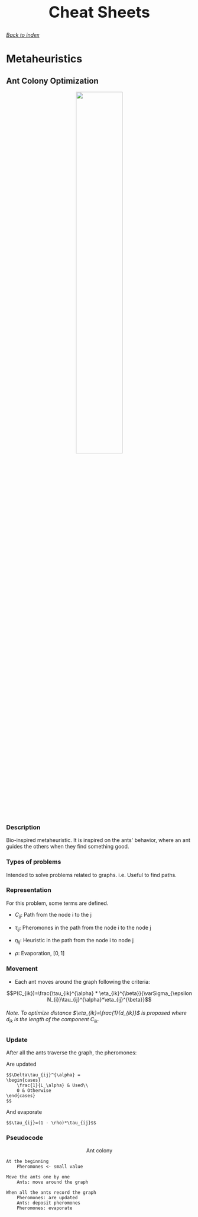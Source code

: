 <h1 align="center" style="font-size:3em">Cheat Sheets</h1>

###### [Back to index](https://github.com/LuisR-jpg/School/tree/master/Optimizaci%C3%B3n%20y%20Metaheur%C3%ADsticas%20II)

# Metaheuristics

## Ant Colony Optimization

<div align = "center">
    <img width = "50%" src = "https://github.com/LuisR-jpg/School/blob/master/Optimizaci%C3%B3n%20y%20Metaheur%C3%ADsticas%20II/data/AntColonyOptimization.gif?raw=true">
</div>

### Description
Bio-inspired metaheuristic. It is inspired on the ants' behavior, where an ant guides the others when they find something good.

### Types of problems
Intended to solve problems related to graphs. i.e. Useful to find paths.

### Representation
For this problem, some terms are defined. 

- $C_{ij}$: Path from the node i to the j

- $\tau_{ij}$: Pheromones in the path from the node i to the node j

- $\eta_{ij}$: Heuristic in the path from the node i to node j

- $\rho$: Evaporation, $[0, 1]$

### Movement

- Each ant moves around the graph following the criteria:

$$P(C_{ik})=\frac{\tau_{ik}^{\alpha} * \eta_{ik}^{\beta}}{\varSigma_{\epsilon N_{i}}\tau_{ij}^{\alpha}*\eta_{ij}^{\beta}}$$

###### Note. To optimize distance $\eta_{ik}=\frac{1}{d_{ik}}$ is proposed where $d_{ik}$ is the length of the component $C_{ik}$.

### Update

After all the ants traverse the graph, the pheromones:

Are updated

    $$\Delta\tau_{ij}^{\alpha} =
    \begin{cases}
        \frac{1}{L_\alpha} & Used\\
        0 & Otherwise
    \end{cases}
    $$

And evaporate

    $$\tau_{ij}=(1 - \rho)*\tau_{ij}$$

### Pseudocode

<p align = "center">Ant colony</p>

```
At the beginning
    Pheromones <- small value

Move the ants one by one
    Ants: move around the graph

When all the ants record the graph
    Pheromones: are updated
    Ants: deposit pheromones
    Pheromones: evaporate 
```

